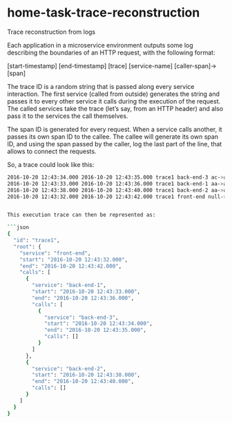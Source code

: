 # home-task-trace-reconstruction
Trace reconstruction from logs


Each application in a microservice environment outputs some log describing the boundaries of an HTTP request, with the following format:

[start-timestamp] [end-timestamp] [trace] [service-name] [caller-span]->[span]

The trace ID is a random string that is passed along every service interaction. The first service (called from outside) generates the string and passes it to every other service it calls during the execution of the request. The called services take the trace (let’s say, from an HTTP header) and also pass it to the services the call themselves.

The span ID is generated for every request. When a service calls another, it passes its own span ID to the callee. The callee will generate its own span ID, and using the span passed by the caller, log the last part of the line, that allows to connect the requests.

So, a trace could look like this:
````bash
2016-10-20 12:43:34.000 2016-10-20 12:43:35.000 trace1 back-end-3 ac->ad
2016-10-20 12:43:33.000 2016-10-20 12:43:36.000 trace1 back-end-1 aa->ac
2016-10-20 12:43:38.000 2016-10-20 12:43:40.000 trace1 back-end-2 aa->ab
2016-10-20 12:43:32.000 2016-10-20 12:43:42.000 trace1 front-end null->aa


This execution trace can then be represented as:

```json
{
  "id": "trace1",
  "root": {
    "service": "front-end",
    "start": "2016-10-20 12:43:32.000",
    "end": "2016-10-20 12:43:42.000",
    "calls": [
      {
        "service": "back-end-1",
        "start": "2016-10-20 12:43:33.000",
        "end": "2016-10-20 12:43:36.000",
        "calls": [
          {
            "service": "back-end-3",
            "start": "2016-10-20 12:43:34.000",
            "end": "2016-10-20 12:43:35.000",
            "calls": []
          }
        ]
      },
      {
        "service": "back-end-2",
        "start": "2016-10-20 12:43:38.000",
        "end": "2016-10-20 12:43:40.000",
        "calls": []
      }
    ]
  }
}
